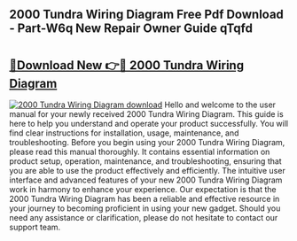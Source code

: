 ## 2000 Tundra Wiring Diagram Free Pdf Download - Part-W6q New Repair Owner Guide qTqfd

# <h2><a href="http://dfi3t7m.blite.top/?on=2000+Tundra+Wiring+Diagram">🔗Download New 👉🔴 2000 Tundra Wiring Diagram</a></h2>

[![2000 Tundra Wiring Diagram download](https://i.imgur.com/lujVjoI.png)](http://dfi3t7m.blite.top/?on=2000+Tundra+Wiring+Diagram)
Hello and welcome to the user manual for your newly received 2000 Tundra Wiring Diagram. This guide is here to help you understand and operate your product successfully. You will find clear instructions for installation, usage, maintenance, and troubleshooting. Before you begin using your 2000 Tundra Wiring Diagram, please read this manual thoroughly. It contains essential information on product setup, operation, maintenance, and troubleshooting, ensuring that you are able to use the product effectively and efficiently. The intuitive user interface and advanced features of your new 2000 Tundra Wiring Diagram work in harmony to enhance your experience. Our expectation is that the 2000 Tundra Wiring Diagram has been a reliable and effective resource in your journey to becoming proficient in using your new gadget. Should you need any assistance or clarification, please do not hesitate to contact our support team.
